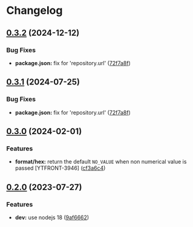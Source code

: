 # Changelog

## [0.3.2](https://github.com/vrozaev/ytsaurus-ui/compare/interface-helpers-v0.3.1...interface-helpers-v0.3.2) (2024-12-12)


### Bug Fixes

* **package.json:** fix for 'repository.url' ([72f7a8f](https://github.com/vrozaev/ytsaurus-ui/commit/72f7a8f95e295b7a267f5ef1627bb013260fbe1f))

## [0.3.1](https://github.com/ytsaurus/ytsaurus-ui/compare/interface-helpers-v0.3.0...interface-helpers-v0.3.1) (2024-07-25)


### Bug Fixes

* **package.json:** fix for 'repository.url' ([72f7a8f](https://github.com/ytsaurus/ytsaurus-ui/commit/72f7a8f95e295b7a267f5ef1627bb013260fbe1f))

## [0.3.0](https://github.com/ytsaurus/ytsaurus-ui/compare/interface-helpers-v0.2.0...interface-helpers-v0.3.0) (2024-02-01)


### Features

* **format/hex:** return the default `NO_VALUE` when non numerical value is passed [YTFRONT-3946] ([cf3a6c4](https://github.com/ytsaurus/ytsaurus-ui/commit/cf3a6c4f77528b00bc1f0a67b47e0504a02a23f0))

## [0.2.0](https://github.com/ytsaurus/ytsaurus-ui/compare/interface-helpers-v0.1.1...interface-helpers-v0.2.0) (2023-07-27)


### Features

* **dev:** use nodejs 18 ([9af6662](https://github.com/ytsaurus/ytsaurus-ui/commit/9af666268fd7e0c2e56317503a06edc86d792172))
